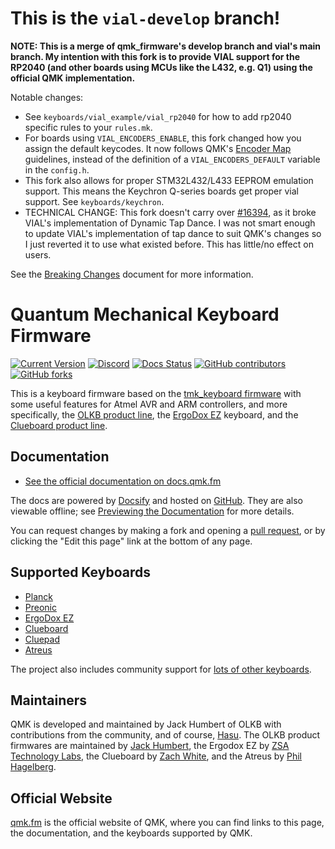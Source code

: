 # This is the `vial-develop` branch!

**NOTE: This is a merge of qmk_firmware's develop branch and vial's main branch. My intention with this fork is to provide VIAL support for the RP2040 (and other boards using MCUs like the L432, e.g. Q1) using the official QMK implementation.**

Notable changes:
* See `keyboards/vial_example/vial_rp2040` for how to add rp2040 specific rules to your `rules.mk`.
* For boards using `VIAL_ENCODERS_ENABLE`, this fork changed how you assign the default keycodes. It now follows QMK's [Encoder Map](https://github.com/qmk/qmk_firmware/blob/master/docs/feature_encoders.md#encoder-map-idencoder-map) guidelines, instead of the definition of a `VIAL_ENCODERS_DEFAULT` variable in the `config.h`.
* This fork also allows for proper STM32L432/L433 EEPROM emulation support. This means the Keychron Q-series boards get proper vial support. See `keyboards/keychron`.
* TECHNICAL CHANGE: This fork doesn't carry over [#16394](https://github.com/qmk/qmk_firmware/pull/16394), as it broke VIAL's implementation of Dynamic Tap Dance. I was not smart enough to update VIAL's implementation of tap dance to suit QMK's changes so I just reverted it to use what existed before. This has little/no effect on users.

See the [Breaking Changes](https://docs.qmk.fm/#/breaking_changes) document for more information.

# Quantum Mechanical Keyboard Firmware

[![Current Version](https://img.shields.io/github/tag/qmk/qmk_firmware.svg)](https://github.com/qmk/qmk_firmware/tags)
[![Discord](https://img.shields.io/discord/440868230475677696.svg)](https://discord.gg/Uq7gcHh)
[![Docs Status](https://img.shields.io/badge/docs-ready-orange.svg)](https://docs.qmk.fm)
[![GitHub contributors](https://img.shields.io/github/contributors/qmk/qmk_firmware.svg)](https://github.com/qmk/qmk_firmware/pulse/monthly)
[![GitHub forks](https://img.shields.io/github/forks/qmk/qmk_firmware.svg?style=social&label=Fork)](https://github.com/qmk/qmk_firmware/)

This is a keyboard firmware based on the [tmk\_keyboard firmware](https://github.com/tmk/tmk_keyboard) with some useful features for Atmel AVR and ARM controllers, and more specifically, the [OLKB product line](https://olkb.com), the [ErgoDox EZ](https://ergodox-ez.com) keyboard, and the [Clueboard product line](https://clueboard.co).

## Documentation

* [See the official documentation on docs.qmk.fm](https://docs.qmk.fm)

The docs are powered by [Docsify](https://docsify.js.org/) and hosted on [GitHub](/docs/). They are also viewable offline; see [Previewing the Documentation](https://docs.qmk.fm/#/contributing?id=previewing-the-documentation) for more details.

You can request changes by making a fork and opening a [pull request](https://github.com/qmk/qmk_firmware/pulls), or by clicking the "Edit this page" link at the bottom of any page.

## Supported Keyboards

* [Planck](/keyboards/planck/)
* [Preonic](/keyboards/preonic/)
* [ErgoDox EZ](/keyboards/ergodox_ez/)
* [Clueboard](/keyboards/clueboard/)
* [Cluepad](/keyboards/clueboard/17/)
* [Atreus](/keyboards/atreus/)

The project also includes community support for [lots of other keyboards](/keyboards/).

## Maintainers

QMK is developed and maintained by Jack Humbert of OLKB with contributions from the community, and of course, [Hasu](https://github.com/tmk). The OLKB product firmwares are maintained by [Jack Humbert](https://github.com/jackhumbert), the Ergodox EZ by [ZSA Technology Labs](https://github.com/zsa), the Clueboard by [Zach White](https://github.com/skullydazed), and the Atreus by [Phil Hagelberg](https://github.com/technomancy).

## Official Website

[qmk.fm](https://qmk.fm) is the official website of QMK, where you can find links to this page, the documentation, and the keyboards supported by QMK.
